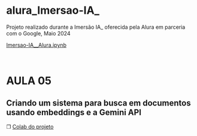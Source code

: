 # alura_Imersao-IA_

Projeto realizado durante a Imersão IA_ oferecida pela Alura em parceria com o Google, Maio 2024

[Imersao-IA__Alura.ipynb](/[Imersão_IA_2ª_edição]_Sistema_para_busca_em_documentos_com_embeddings_Aula_05.ipynb) 

<br/>

# AULA 05
## Criando um sistema para busca em documentos usando embeddings e a Gemini API

❐ [Colab do projeto](https://colab.research.google.com/github/dcampos90/alura_Imersao-IA_A05/blob/main/%5BImers%C3%A3o_IA_2%C2%AA_edi%C3%A7%C3%A3o%5D_Sistema_para_busca_em_documentos_com_embeddings_Aula_05.ipynb) 
